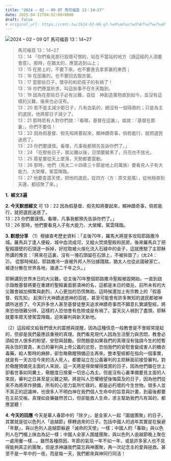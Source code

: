 ```yaml
---
title: "2024 – 02 – 09 QT 馬可福音 13：14~27"
date: 2025-04-12T04:52:08+0800
draft: false
# original_url: https://cmtc.tw/2024-02-08-qt-%e9%a6%ac%e5%8f%af%e7%a6%8f%e9%9f%b3-13%ef%bc%9a113
---
```


![2024 – 02 – 09 QT 馬可福音 13：14\~27](/images/qt.jpg  "2024 – 02 – 09 QT 馬可福音 13：14\~27")

> 馬可福音 13：14\~27  
> 13：14 「你們看見那行毀壞可憎的，站在不當站的地方（讀這經的人須要會意）。那時，在猶太的，應當逃到山上；  
> 13：15 在房上的，不要下來，也不要進去拿家裏的東西；  
> 13：16 在田裏的，也不要回去取衣裳。  
> 13：17 當那些日子，懷孕的和奶孩子的有禍了！  
> 13：18 你們應當祈求，叫這些事不在冬天臨到。  
> 13：19 因為在那些日子必有災難，自從　神創造萬物直到如今，並沒有這樣的災難，後來也必沒有。  
> 13：20 若不是主減少那日子，凡有血氣的，總沒有一個得救的；只是為主的選民，他將那日子減少了。  
> 13：21 那時若有人對你們說：『看哪，基督在這裏』，或說：『基督在那裏』，你們不要信！  
> 13：22 因為假基督、假先知將要起來，顯神蹟奇事，倘若能行，就把選民迷惑了。  
> 13：23 你們要謹慎。看哪，凡事我都預先告訴你們了。」  
> 13：24 「在那些日子，那災難以後，日頭要變黑了，月亮也不放光，  
> 13：25 眾星要從天上墜落，天勢都要震動。  
> 13：26 那時，他們（馬太二十四章三十節是地上的萬族）要看見人子有大能力、大榮耀，駕雲降臨。  
> 13：27 他要差遣天使，把他的選民，從四方（方：原文是風），從地極直到天邊，都招聚了來。」

**1.  經文3遍**

**2. 今天默想經文**
可 13：22 因為假基督、假先知將要起來，顯神蹟奇事，倘若能行，就把選民迷惑了。  
13：23 你們要謹慎。看哪，凡事我都預先告訴你們了。」  
13：26 那時，他們要看見人子有大能力、大榮耀，駕雲降臨。

**3. 默想分享**
（1）根據查考歷史資料：「主後70年，羅馬大將提多攻陷耶路撒冷城。羅馬兵丁逢人便殺，城中血流成河，又縱火焚燒聖殿和民房。後來羅馬兵丁把聖殿牆壁的石頭逐一拆掉，好挖取被火熔化流入石縫中的金子，這就應驗了主耶穌所講的豫言：『將來在這裏，沒有一塊石頭留在石頭上，不被拆毀了』(太24：2)。 從那時候起，耶路撒冷一直被外邦人所佔據踐踏，猶太人也從此國破家亡，被逐分散在世界各地，幾達二千年之久。」

耶穌講到世界末日的大災難，從主後70年整個耶路撒冷聖殿被毀開始，一直到啟示錄敵基督將要在重建的聖殿裏面褻凟神的名，這都是末日的徵兆，前所未有的大災難會越加頻繁與劇烈，人心更加的恐慌無助。這時候還加上有宗教上的「假基督、假先知」 起來行大神蹟迷惑神的百姓，甚至可能會有許多無知的選民都被神蹟所迷惑了。今天許多世人甚至基督徒整天追求神蹟奇事而不願意扎實讀聖經，將來恐怕很難分辨，這樣的人恐怕會有危險或是有禍了。當天災人禍到了盡頭，耶穌就要率眾天使駕雲降臨，迎來審判與新天新地。

（2）這段經文給我們很大的震撼與提醒，因為這種信息一般教會是不會經常提起的，但卻是我們最應該重視的真理。我們看見現代人因為生活壓力與苦悶，教會必須給世人很多的盼望、安慰與鼓勵。但問題是如果我們的真理沒有強調今生的短暫與永恆的寶貴，末日的審判與上帝公義的忿怒，恐怕我們的安慰會變成害人的糖衣毒藥，給人暫時的麻醉，卻忽略儆醒預備迎主再來。整本聖經都在指向一個事實，就是有一天古往今來的活人死人，都要站立在公義審判的主耶穌面前接受審判。對於儆醒預備見主面的人來說，這一天將是得榮耀得獎賞的日子，因為他們雖在世上卻看世事如同糞土，儆醒度日捨棄一切忠心為主。但是沒有心裏準備要見主面的人來說，審判之日甚至是災難之期，將是叫人恐懼絕望後悔莫及的日子，因為他們從來不為將來作預備，所有的心思力氣所忙碌的，都是必朽壞的今生世物。很多人並不真正的認識神，也很多人不明白神在我們個人生命中的旨意與計畫，到最後都要在主前交帳。真理如良藥雖然苦口，但卻能救人生命，求主幫助我們凡有耳的，都應當聽！

**4. 今天的回應**
今天是華人春節中的「除夕」，是全家人一起「圍爐團聚」的日子，其實就是從以色列人「逾越節」移轉過來的日子。包括中國人的過年其實是在躲避「年獸」，與以色列人逾越節躲避「滅命的天使」一樣；中國人的「春聯」與以色列人在門楣上抹血為記一樣；中國人全家人圍爐團聚，與以色列人逾越節晚上聚在一處用餐一樣…。雖然各種原因，年節的氣氛一年不如一年，或是許多家人也不見得能夠真正的團聚，但是求神讓我們莫忘與神團聚，再一次記念主的愛與拯救。甚至不是一年中的一夜，而是每一天，我們都來與神同行同活！
